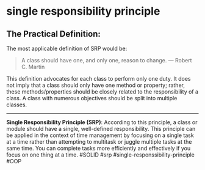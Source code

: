 # single responsibility principle
## The Practical Definition:

The most applicable definition of SRP would be:

> A class should have one, and only one, reason to change. — Robert C. Martin

This definition advocates for each class to perform only one duty. It does not imply that a class should only have one method or property; rather, these methods/properties should be closely related to the responsibility of a class. A class with numerous objectives should be split into multiple classes.
***
**Single Responsibility Principle (SRP)**: According to this principle, a class or module should have a single, well-defined responsibility. This principle can be applied in the context of time management by focusing on a single task at a time rather than attempting to multitask or juggle multiple tasks at the same time. You can complete tasks more efficiently and effectively if you focus on one thing at a time.
#SOLID #srp #single-responssibility-principle #OOP